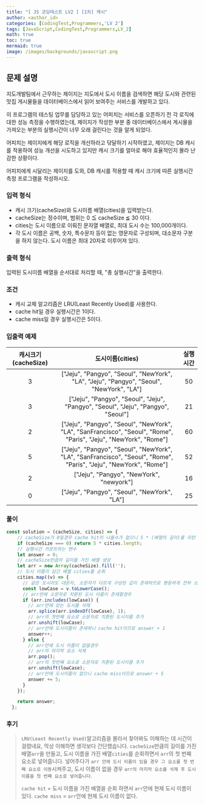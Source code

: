 ```yaml
---
title: "[ JS 코딩테스트 LV2 ] [1차] 캐시"
author: <author_id>
categories: [CodingTest,Programmers,'LV 2']
tags: [JavaScript,CodingTest,Programmers,LV_2]
math: true
toc: true
mermaid: true
image: /images/backgrounds/javascript.png
---
```


## 문제 설명
지도개발팀에서 근무하는 제이지는 지도에서 도시 이름을 검색하면 해당 도시와 관련된 맛집 게시물들을 데이터베이스에서 읽어 보여주는 서비스를 개발하고 있다.

이 프로그램의 테스팅 업무를 담당하고 있는 어피치는 서비스를 오픈하기 전 각 로직에 대한 성능 측정을 수행하였는데, 제이지가 작성한 부분 중 데이터베이스에서 게시물을 가져오는 부분의 실행시간이 너무 오래 걸린다는 것을 알게 되었다.

어피치는 제이지에게 해당 로직을 개선하라고 닦달하기 시작하였고, 제이지는 DB 캐시를 적용하여 성능 개선을 시도하고 있지만 캐시 크기를 얼마로 해야 효율적인지 몰라 난감한 상황이다.

어피치에게 시달리는 제이지를 도와, DB 캐시를 적용할 때 캐시 크기에 따른 실행시간 측정 프로그램을 작성하시오.

### 입력 형식
+ 캐시 크기(cacheSize)와 도시이름 배열(cities)을 입력받는다.
+ cacheSize는 정수이며, 범위는 0 ≦ cacheSize ≦ 30 이다.
+ cities는 도시 이름으로 이뤄진 문자열 배열로, 최대 도시 수는 100,000개이다.
+ 각 도시 이름은 공백, 숫자, 특수문자 등이 없는 영문자로 구성되며, 대소문자 구분을 하지 않는다. 도시 이름은 최대 20자로 이루어져 있다.

### 출력 형식
입력된 도시이름 배열을 순서대로 처리할 때, "총 실행시간"을 출력한다.


### 조건
+ 캐시 교체 알고리즘은 LRU(Least Recently Used)를 사용한다.
+ cache hit일 경우 실행시간은 1이다.
+ cache miss일 경우 실행시간은 5이다.

### 입출력 예제

|캐시크기(cacheSize)	|도시이름(cities)	|실행시간|
|:--:|:--:|:--:|
|3	|["Jeju", "Pangyo", "Seoul", "NewYork", "LA", "Jeju", "Pangyo", "Seoul", "NewYork", "LA"]	|50|
|3|	["Jeju", "Pangyo", "Seoul", "Jeju", "Pangyo", "Seoul", "Jeju", "Pangyo", "Seoul"]|	21|
|2|	["Jeju", "Pangyo", "Seoul", "NewYork", "LA", "SanFrancisco", "Seoul", "Rome", "Paris", "Jeju", "NewYork", "Rome"]	|60|
|5|	["Jeju", "Pangyo", "Seoul", "NewYork", "LA", "SanFrancisco", "Seoul", "Rome", "Paris", "Jeju", "NewYork", "Rome"]	|52|
|2|	["Jeju", "Pangyo", "NewYork", "newyork"]	|16|
|0|	["Jeju", "Pangyo", "Seoul", "NewYork", "LA"]	|25|

### 풀이
```jsx
const solution = (cacheSize, cities) => {
    // cacheSize가 0일경우 cache hit이 나올수가 없으니 5 * (배열의 길이)를 리턴
    if (cacheSize === 0) return 5 * cities.length;
    // 실행시간 카운트하는 변수
    let answer = 0;
    // cacheSize만큼의 길이를 가진 배열 생성
    let arr = new Array(cacheSize).fill('');
    // 도시 이름이 담긴 배열 cities를 순회
    cities.map((v) => {
      // 같은 도시라도 대문자, 소문자가 다르게 구성된 값이 존재하므로 평등하게 전부 소문자로 치환
      const lowCase = v.toLowerCase();
      // arr안에 소문자로 치환된 도시 이름이 존재할경우
      if (arr.includes(lowCase)) {
        // arr안에 있는 도시를 삭제
        arr.splice(arr.indexOf(lowCase), 1);
        // arr의 첫번째 요소로 소문자로 치환된 도시이름 추가
        arr.unshift(lowCase);
        // arr안에 도시이름이 존재하니 cache hit이므로 answer + 1
        answer++;
      } else {
        // arr안에 도시 이름이 없을경우
        // arr의 마지막 요소 삭제
        arr.pop();
        // arr의 첫번째 요소로 소문자로 치환된 도시이름 추가
        arr.unshift(lowCase);
        // arr안에 도시이름이 없으니 cache miss이므로 answer + 5
        answer += 5;
      }
    });

    return answer;
  };
```

### 후기
>`LRU(Least Recently Used)`알고리즘을 몰라서 찾아봐도 이해하는 데 시간이 걸렸네요,
막상 이해하면 생각보다 간단했습니다. `cacheSize`만큼의 길이를 가진 배열`arr`을 만들고, 도시 이름을 가진 배열`cities`를 순회하면서 `arr`의 첫 번째 요소로 넣어줍니다.
넣어주다가 `arr 안에 도시 이름이 있을 경우 그 요소를 첫 번째 요소로 이동`시켜주고,
도시 이름이 없을 경우 `arr의 마지막 요소를 삭제 후 도시 이름을 첫 번째 요소로 넣어줍니다`.
>
>`cache hit` = 도시 이름을 가진 배열을 순회 하면서 `arr`안에 현제 도시 이름이 있다.
`cache miss` = `arr`안에 현제 도시 이름이 없다.
